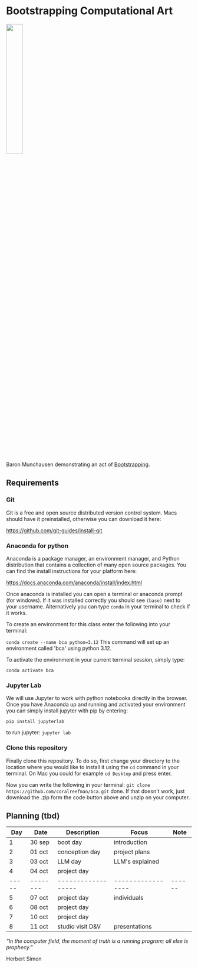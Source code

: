 # Bootstrapping Computational Art

<img src="https://external-content.duckduckgo.com/iu/?u=https%3A%2F%2Fimg.huffingtonpost.com%2Fasset%2F5b6b3e792000009f00379402.jpeg%3Fops%3Dscalefit_720_noupscale&f=1&nofb=1" width=30%>

Baron Munchausen demonstrating an act of [Bootstrapping](https://www.huffpost.com/entry/pull-yourself-up-by-your-bootstraps-nonsense_n_5b1ed024e4b0bbb7a0e037d4).

## Requirements

### Git

Git is a free and open source distributed version control system.
Macs should have it preinstalled, otherwise you can download it here:

https://github.com/git-guides/install-git

### Anaconda for python

Anaconda is a package manager, an environment manager, and Python distribution that contains a collection of many open source packages.
You can find the install instructions for your platform here:

https://docs.anaconda.com/anaconda/install/index.html

Once anaconda is installed you can open a terminal or anaconda prompt (for windows). If it was installed correctly you should see `(base)` next to your username. Alternatively you can type `conda` in your terminal to check if it works.

To create an environment for this class enter the following into your terminal:

`conda create --name bca python=3.12`
This command will set up an environment called 'bca' using python 3.12.

To activate the environment in your current terminal session, simply type:

`conda activate bca`

### Jupyter Lab

We will use Jupyter to work with python notebooks directly in the browser.
Once you have Anaconda up and running and activated your environment you can simply install jupyter with pip by entering:

`pip install jupyterlab`

to run jupyter:
`jupyter lab`

### Clone this repository

Finally clone this repository. To do so, first change your directory to the location where you would like to install it using the `cd` command in your terminal. On Mac you could for example `cd Desktop` and press enter.

Now you can write the following in your terminal:
`git clone https://github.com/coralreefman/bca.git`
done.
If that doesn't work, just download the .zip form the code button above and unzip on your computer.

## Planning (tbd)

| Day | Date   | Description      | Focus           | Note |
|-----|--------|------------------|-----------------|------|
| 1   | 30 sep | boot day         | introduction    |      |
| 2   | 01 oct | conception day   | project plans   |      |
| 3   | 03 oct | LLM day          | LLM's explained |      |
| 4   | 04 oct | project day      |                 |      |
|-----|--------|------------------|-----------------|------|
| 5   | 07 oct | project day      | individuals     |      |
| 6   | 08 oct | project day      |                 |      |
| 7   | 10 oct | project day      |                 |      |
| 8   | 11 oct | studio visit D&V | presentations   |      |

_“In the computer field, the moment of truth is a_
_running program; all else is prophecy.”_

Herbert Simon
